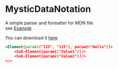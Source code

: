# MysticDataNotation
A simple parser and formatter for MDN file  
see [Example](src/com/mystic/examples)  
  
You can download it [here](jar)
  
```xml
<Element[param1("125", "135"), param2("Hello")]>
    <Sub-Element[param1("Value1")]/>
    <Sub-Element[param2("Value2")]/>
</>
```
